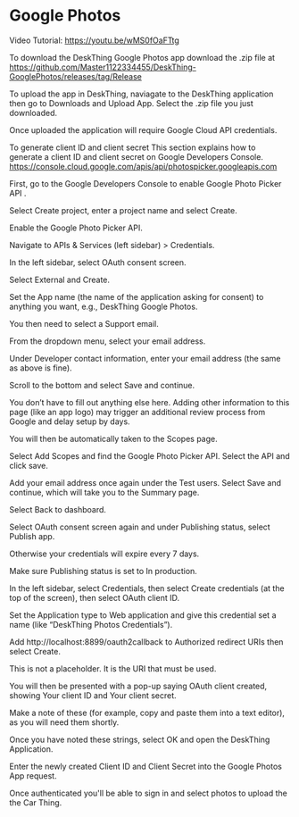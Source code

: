 
# Google Photos

Video Tutorial: https://youtu.be/wMS0fOaFTtg

To download the DeskThing Google Photos app download the .zip file at https://github.com/Master1122334455/DeskThing-GooglePhotos/releases/tag/Release

To upload the app in DeskThing, naviagate to the DeskThing application then go to Downloads and Upload App. Select the .zip file you just downloaded.

Once uploaded the application will require Google Cloud API credentials.


To generate client ID and client secret
This section explains how to generate a client ID and client secret on Google Developers Console. https://console.cloud.google.com/apis/api/photospicker.googleapis.com

First, go to the Google Developers Console to enable Google Photo Picker API .

Select Create project, enter a project name and select Create.

Enable the Google Photo Picker API.

Navigate to APIs & Services (left sidebar) > Credentials.

In the left sidebar, select OAuth consent screen.

Select External and Create.

Set the App name (the name of the application asking for consent) to anything you want, e.g., DeskThing Google Photos.

You then need to select a Support email.

From the dropdown menu, select your email address.

Under Developer contact information, enter your email address (the same as above is fine).

Scroll to the bottom and select Save and continue.

You don’t have to fill out anything else here. Adding other information to this page (like an app logo) may trigger an additional review process from Google and delay setup by days.

You will then be automatically taken to the Scopes page.

Select Add Scopes and find the Google Photo Picker API. Select the API and click save.

Add your email address once again under the Test users. Select Save and continue, which will take you to the Summary page.

Select Back to dashboard.

Select OAuth consent screen again and under Publishing status, select Publish app.

Otherwise your credentials will expire every 7 days.

Make sure Publishing status is set to In production.

In the left sidebar, select Credentials, then select Create credentials (at the top of the screen), then select OAuth client ID.

Set the Application type to Web application and give this credential set a name (like “DeskThing Photos Credentials”).

Add http://localhost:8899/oauth2callback to Authorized redirect URIs then select Create.

This is not a placeholder. It is the URI that must be used.

You will then be presented with a pop-up saying OAuth client created, showing Your client ID and Your client secret.

Make a note of these (for example, copy and paste them into a text editor), as you will need them shortly.

Once you have noted these strings, select OK and open the DeskThing Application.

Enter the newly created Client ID and Client Secret into the Google Photos App request.

Once authenticated you'll be able to sign in and select photos to upload the the Car Thing.

